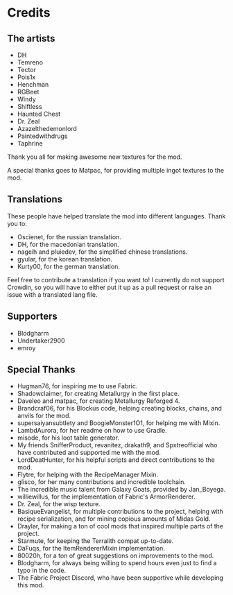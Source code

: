 # Credits

## The artists

* DH  
* Temreno  
* Tector  
* Pois1x  
* Henchman  
* RGBeet  
* Windy  
* Shiftless  
* Haunted Chest  
* Dr. Zeal  
* Azazelthedemonlord  
* Paintedwithdrugs
* Taphrine

Thank you all for making awesome new textures for the mod.  

A special thanks goes to Matpac, for providing multiple ingot textures to the mod.

## Translations
These people have helped translate the mod into different languages. Thank you to:  

- Oscienet, for the russian translation.  
- DH, for the macedonian translation.  
- nageih and pluiedev, for the simplified chinese translations.  
- gyular, for the korean translation.
- Kurty00, for the german translation.

Feel free to contribute a translation if you want to! 
I currently do not support Crowdin, so you will have to either put it up as a pull request or raise an issue with a translated lang file.

## Supporters

- Blodgharm
- Undertaker2900
- emroy

## Special Thanks

- Hugman76, for inspiring me to use Fabric.  
- Shadowclaimer, for creating Metallurgy in the first place.  
- Daveleo and matpac, for creating Metallurgy Reforged 4.  
- Brandcraf06, for his Blockus code, helping creating blocks, chains, and anvils for the mod.  
- supersaiyansubtlety and BoogieMonster1O1, for helping me with Mixin.  
- LambdAurora, for her readme on how to use Gradle.  
- misode, for his loot table generator.  
- My friends SnifferProduct, revanitez, drakath9, and Spxtreofficial who have contributed and supported me with the mod. 
- LordDeatHunter, for his helpful scripts and direct contributions to the mod.  
- Flytre, for helping with the RecipeManager Mixin.  
- glisco, for her many contributions and incredible toolchain.  
- The incredible music talent from Galaxy Goats, provided by Jan_Boyega.  
- williewillus, for the implementation of Fabric's ArmorRenderer.  
- Dr. Zeal, for the wisp texture.  
- BasiqueEvangelist, for multiple contributions to the project, helping with recipe serialization, and for mining copious amounts of Midas Gold.  
- Draylar, for making a ton of cool mods that inspired multiple parts of the project.  
- Starmute, for keeping the Terralith compat up-to-date.   
- DaFuqs, for the ItemRendererMixin implementation.
- 80020h, for a ton of great suggestions on improvements to the mod.
- Blodgharm, for always being willing to spend hours even just to find a typo in the code.
- The Fabric Project Discord, who have been supportive while developing this mod.  

